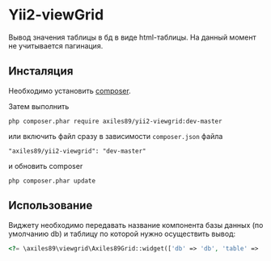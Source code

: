 Yii2-viewGrid
========
Вывод значения таблицы в бд в виде html-таблицы. На данный момент не учитывается пагинация.

Инсталяция
------------

Необходимо установить [composer](http://getcomposer.org/download/).

Затем выполнить

```
php composer.phar require axiles89/yii2-viewgrid:dev-master
```

или включить файл сразу в зависимости `composer.json` файла

```
"axiles89/yii2-viewgrid": "dev-master"
```

и обновить composer

```
php composer.phar update
```


Использование
-----

Виджету необходимо передавать название компонента базы данных (по умолчанию db) и
таблицу по которой нужно осуществить вывод:

```php
<?= \axiles89\viewgrid\Axiles89Grid::widget(['db' => 'db', 'table' => 'Country']); ?>
```